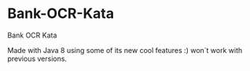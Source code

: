 Bank-OCR-Kata
=============

Bank OCR Kata

Made with Java 8 using some of its new cool features :)
won´t work with previous versions.